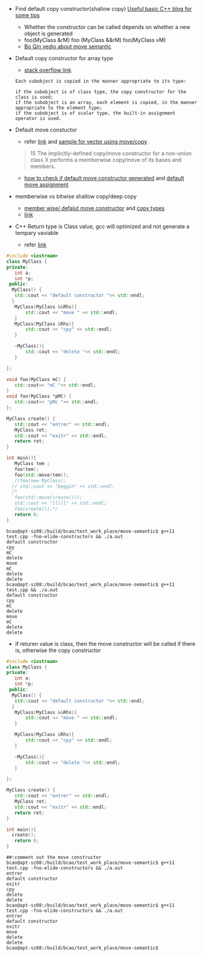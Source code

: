 * Find default copy constructor(shallow copy) [Useful basic C++ blog for some tips](http://www.fredosaurus.com/notes-cpp/index.html)
  * Whether the constructor can be called depends on whether a new object is generated
  * foo(MyClass &rM) foo (MyClass &&rM) foo(MyClass vM) 
  * [Bo Qin vedio about move semantic](https://www.youtube.com/watch?v=IOkgBrXCtfo)
* Default copy constructor for array type
  * [stack overflow link](https://stackoverflow.com/questions/5700204/c-does-implicit-copy-constructor-copy-array-member-variable)
  ```
  Each subobject is copied in the manner appropriate to its type:

  if the subobject is of class type, the copy constructor for the class is used;
  if the subobject is an array, each element is copied, in the manner appropriate to the element type;
  if the subobject is of scalar type, the built-in assignment operator is used.
  ```
* Default move constuctor
  * refer [link](https://stackoverflow.com/questions/11572669/move-with-vectorpush-back) and [sample for vector using move/copy](https://www.educative.io/edpresso/what-is-a-move-constructor-in-cpp) 
  >15 The implicitly-defined copy/move constructor for a non-union class X performs a memberwise copy/move of its bases and members.
  * [how to check if default move constructor generated](https://stackoverflow.com/questions/33939687/how-can-i-check-if-a-move-constructor-is-being-generated-implicitly) and [default move assignment](https://en.cppreference.com/w/cpp/language/move_assignment)
* memberwise vs bitwise shallow copy/deep copy
  * [member wise/ defalut move constructor](https://stackoverflow.com/questions/18290523/is-a-default-move-constructor-equivalent-to-a-member-wise-move-constructor) and [copy types](https://stackoverflow.com/questions/42749439/what-is-the-difference-between-memberwise-copy-bitwise-copy-shallow-copy-and-d)
  * [link](https://blog.csdn.net/m0_37316917/article/details/61425215)

* C++ Return type is Class value, gcc will optimized and not generate a tempary vaviable
  * refer [link](https://blog.csdn.net/sxhelijian/article/details/50977946)
 ```cpp
 #include <iostream>
class MyClass {
private:
    int a;
    int *p;
  public:
   MyClass() {
    std::cout << "default constructor "<< std::endl;
   }
    MyClass(MyClass &&Rhs){
        std::cout << "move " << std::endl;
    }
    MyClass(MyClass &Rhs){
        std::cout << "cpy" << std::endl;
    }

    ~MyClass(){
        std::cout << "delete "<< std::endl;
    }

};

void foo(MyClass mC) {
    std::cout<< "mC "<< std::endl;
}
void foo(MyClass *pMC) {
    std::cout<< "pMc "<< std::endl;
};

MyClass create() {
    std::cout << "entrer" << std::endl;
    MyClass ret;
    std::cout << "exitr" << std::endl;
    return ret;
}

int main(){
    MyClass tem ;
    foo(tem);
    foo(std::move(tem));
    //foo(new MyClass);
   // std::cout << "beggin" << std::endl;
   /*
    foo(std::move(create()));
    std::cout << "lllll" << std::endl;
    foo(create());*/
    return 0;
}

 ```
 ```shell
 bcao@apt-sz08:/build/bcao/test_work_place/move-semantic$ g++11 test.cpp -fno-elide-constructors && ./a.out
default constructor
cpy
mC
delete
move
mC
delete
delete
bcao@apt-sz08:/build/bcao/test_work_place/move-semantic$ g++11 test.cpp && ./a.out                 
default constructor
cpy
mC
delete
move
mC
delete
delete

 ```
 
   * if returen value is class, then the move constructor will be called if there is, otherwise the copy constructor 
   
 ```cpp
 #include <iostream>
class MyClass {
private:
    int a;
    int *p;
  public:
   MyClass() {
    std::cout << "default constructor "<< std::endl;
   }
    MyClass(MyClass &&Rhs){
        std::cout << "move " << std::endl;
    }

    MyClass(MyClass &Rhs){
        std::cout << "cpy" << std::endl;
    }

    ~MyClass(){
        std::cout << "delete "<< std::endl;
    }

};

MyClass create() {
    std::cout << "entrer" << std::endl;
    MyClass ret;
    std::cout << "exitr" << std::endl;
    return ret;
}

int main(){
   create();
    return 0;
}

 ```
 
 ```shell
 ##:comment out the move constructor
 bcao@apt-sz08:/build/bcao/test_work_place/move-semantic$ g++11 test.cpp -fno-elide-constructors && ./a.out
 entrer
 default constructor
 exitr
 cpy
 delete
 delete
 bcao@apt-sz08:/build/bcao/test_work_place/move-semantic$ g++11 test.cpp -fno-elide-constructors && ./a.out
 entrer
 default constructor
 exitr
 move
 delete
 delete
 bcao@apt-sz08:/build/bcao/test_work_place/move-semantic$

 ```
